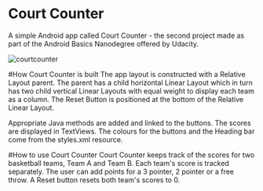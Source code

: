 # Court Counter
A simple Android app called Court Counter - the second project made as part of the Android Basics Nanodegree offered by Udacity. 

![courtcounter](https://cloud.githubusercontent.com/assets/4187068/16548371/d8d52cc6-4149-11e6-8d1e-82afe4f13bc8.png)


#How Court Counter is built
The app layout is constructed with a Relative Layout parent. The parent has a child horizontal Linear Layout which in turn has two child vertical Linear Layouts with equal weight to display each team as a column. The Reset Button is positioned at the bottom of the Relative Linear Layout. 

Appropriate Java methods are added and linked to the buttons. The scores are displayed in TextViews. The colours for the buttons and the Heading bar come from the styles.xml resource. 


#How to use Court Counter
Court Counter keeps track of the scores for two basketball teams, Team A and Team B. Each team's score is tracked separately. The user can add points for a 3 pointer, 2 pointer or a free throw. A Reset button resets both team's scores to 0. 


